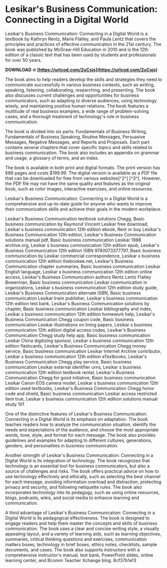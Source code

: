 # Lesikar's Business Communication: Connecting in a Digital World
 
Lesikar's Business Communication: Connecting in a Digital World is a textbook by Kathryn Rentz, Marie Flatley, and Paula Lentz that covers the principles and practices of effective communication in the 21st century. The book was published by McGraw-Hill Education in 2010 and is the 12th edition of a classic text that has been used by students and professionals for over 50 years.
 
**DOWNLOAD ✫ [https://urlcod.com/2uCsjs](https://urlcod.com/2uCsjs)**


 
The book aims to help readers develop the skills and strategies they need to communicate successfully in various business contexts, such as writing, speaking, listening, collaborating, researching, and presenting. The book also discusses current challenges and opportunities for business communicators, such as adapting to diverse audiences, using technology wisely, and maintaining positive human relations. The book features a multitude of real business examples, a wide range of problem-solving cases, and a thorough treatment of technology's role in business communication.
 
The book is divided into six parts: Fundamentals of Business Writing, Fundamentals of Business Speaking, Routine Messages, Persuasive Messages, Negative Messages, and Reports and Proposals. Each part contains several chapters that cover specific topics and skills related to business communication. The book also includes an appendix on grammar and usage, a glossary of terms, and an index.
 
The book is available in both print and digital formats. The print version has 688 pages and costs $199.99. The digital version is available as a PDF file that can be downloaded for free from various websites[^2^] [^3^]. However, the PDF file may not have the same quality and features as the original book, such as color images, interactive exercises, and online resources.
 
Lesikar's Business Communication: Connecting in a Digital World is a comprehensive and up-to-date guide for anyone who wants to improve their communication skills and achieve their goals in the modern workplace.
 
Lesikar's Business Communication textbook solutions Chegg,  Basic business communication by Raymond Vincent Lesikar free download,  Lesikar s business communication 12th edition ebook,  Rent or buy Lesikar's Business Communication 12th edition,  Lesikar's Business Communication solutions manual pdf,  Basic business communication Lesikar 1988 archive.org,  Lesikar s business communication 12th edition epub,  Lesikar's Business Communication 12th edition ISBN 9780073377797,  Basic business communication by Lesikar commercial correspondence,  Lesikar s business communication 12th edition thebookee.net,  Lesikar's Business Communication chapter summaries,  Basic business communication Lesikar English language,  Lesikar s business communication 12th edition online access,  Lesikar's Business Communication authors Rentz Lentz Flatley Bowerman,  Basic business communication Lesikar communication in organizations,  Lesikar s business communication 12th edition study guide,  Lesikar's Business Communication alternate ISBN,  Basic business communication Lesikar Irwin publisher,  Lesikar s business communication 12th edition test bank,  Lesikar's Business Communication solutions by chapter,  Basic business communication Lesikar bibliography and index,  Lesikar s business communication 12th edition homework help,  Lesikar's Business Communication Chegg coupon code,  Basic business communication Lesikar illustrations on lining papers,  Lesikar s business communication 12th edition digital access codes,  Lesikar's Business Communication Chegg study help app,  Basic business communication Lesikar China digitizing sponsor,  Lesikar s business communication 12th edition flashcards,  Lesikar's Business Communication Chegg money service,  Basic business communication Lesikar Internet Archive contributor,  Lesikar s business communication 12th edition eTextbooks,  Lesikar's Business Communication Chegg play service,  Basic business communication Lesikar external identifier urns,  Lesikar s business communication 12th edition textbook rental,  Lesikar's Business Communication Chegg for good initiative,  Basic business communication Lesikar Canon EOS camera model,  Lesikar s business communication 12th edition used textbooks,  Lesikar's Business Communication Chegg honor code and shield,  Basic business communication Lesikar access restricted item true,  Lesikar s business communication 12th edition solutions manual study 101
  
One of the distinctive features of Lesikar's Business Communication: Connecting in a Digital World is its emphasis on adaptation. The book teaches readers how to analyze the communication situation, identify the needs and expectations of the audience, and choose the most appropriate words, tone, style, and format for each message. The book also provides guidelines and examples for adapting to different cultures, generations, genders, and personalities in business communication.
 
Another strength of Lesikar's Business Communication: Connecting in a Digital World is its integration of technology. The book recognizes that technology is an essential tool for business communicators, but also a source of challenges and risks. The book offers practical advice on how to use technology effectively and ethically, such as selecting the best channel for each message, avoiding information overload and distraction, protecting privacy and security, and following netiquette rules. The book also incorporates technology into its pedagogy, such as using online resources, blogs, podcasts, wikis, and social media to enhance learning and communication.
 
A third advantage of Lesikar's Business Communication: Connecting in a Digital World is its pedagogical effectiveness. The book is designed to engage readers and help them master the concepts and skills of business communication. The book uses a clear and concise writing style, a visually appealing layout, and a variety of learning aids, such as learning objectives, summaries, critical thinking questions and exercises, communication matters boxes, technology in brief boxes, ethics notes, checklists, sample documents, and cases. The book also supports instructors with a comprehensive instructor's manual, test bank, PowerPoint slides, online learning center, and Bcomm Teacher Xchange blog.
 8cf37b1e13
 
